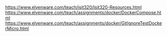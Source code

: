 https://www.elvenware.com/teach/isit320/Isit320-Resources.html
https://www.elvenware.com/teach/assignments/docker/DockerCompose.html
https://www.elvenware.com/teach/assignments/docker/GitIgnoreTestDockerMicro.html
